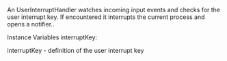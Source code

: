 An UserInterruptHandler watches incoming input events and checks for the user interrupt key.
If encountered it interrupts the current process and opens a notifier..

Instance Variables
	interruptKey:		<Object>

interruptKey
	- definition of the user interrupt key
